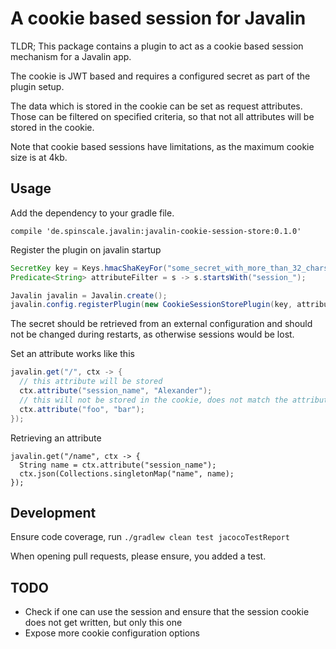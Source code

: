 # A cookie based session for Javalin

TLDR; This package contains a plugin to act as a cookie based session
mechanism for a Javalin app.

The cookie is JWT based and requires a configured secret as part of the plugin setup.

The data which is stored in the cookie can be set as request attributes.
Those can be filtered on specified criteria, so that not all attributes will be
stored in the cookie.

Note that cookie based sessions have limitations, as the maximum cookie size
is at 4kb.

## Usage

Add the dependency to your gradle file. 

```
compile 'de.spinscale.javalin:javalin-cookie-session-store:0.1.0'
```

Register the plugin on javalin startup

```java
SecretKey key = Keys.hmacShaKeyFor("some_secret_with_more_than_32_chars".getBytes());
Predicate<String> attributeFilter = s -> s.startsWith("session_");

Javalin javalin = Javalin.create();
javalin.config.registerPlugin(new CookieSessionStorePlugin(key, attribute));
```

The secret should be retrieved from an external configuration and should not
be changed during restarts, as otherwise sessions would be lost.

Set an attribute works like this

```java
javalin.get("/", ctx -> {
  // this attribute will be stored
  ctx.attribute("session_name", "Alexander");
  // this will not be stored in the cookie, does not match the attributeFilter
  ctx.attribute("foo", "bar");
});
```

Retrieving an attribute 

```
javalin.get("/name", ctx -> {
  String name = ctx.attribute("session_name");
  ctx.json(Collections.singletonMap("name", name);
});

```

## Development

Ensure code coverage, run `./gradlew clean test jacocoTestReport`

When opening pull requests, please ensure, you added a test.

## TODO

* Check if one can use the session and ensure that the session cookie does not get written, but only this one
* Expose more cookie configuration options
